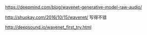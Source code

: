 https://deepmind.com/blog/wavenet-generative-model-raw-audio/

http://shuokay.com/2016/10/15/wavenet/
写得不错

http://deepsound.io/wavenet_first_try.html

